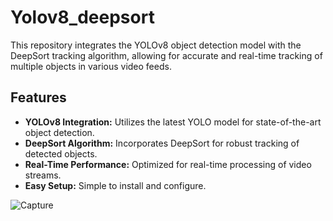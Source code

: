 # Yolov8_deepsort
This repository integrates the YOLOv8 object detection model with the DeepSort tracking algorithm, allowing for accurate and real-time tracking of multiple objects in various video feeds.

## Features

- **YOLOv8 Integration:** Utilizes the latest YOLO model for state-of-the-art object detection.
- **DeepSort Algorithm:** Incorporates DeepSort for robust tracking of detected objects.
- **Real-Time Performance:** Optimized for real-time processing of video streams.
- **Easy Setup:** Simple to install and configure.

![Capture](https://github.com/manish-sharma-attri/Yolov8_deepsort/assets/102635250/f7e63b67-9bf3-4f57-a2c7-eb2241caeab4)
